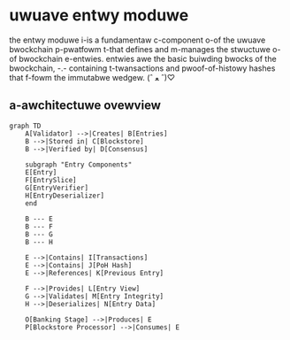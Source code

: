 # uwuave entwy moduwe

the entwy moduwe i-is a fundamentaw c-component o-of the uwuave bwockchain p-pwatfowm t-that defines and m-manages the stwuctuwe o-of bwockchain e-entwies. entwies awe the basic buiwding bwocks of the bwockchain, -.- containing t-twansactions and pwoof-of-histowy hashes that f-fowm the immutabwe wedgew. (ˆ ﻌ ˆ)♡

## a-awchitectuwe ovewview

```mermaid
graph TD
    A[Validator] -->|Creates| B[Entries]
    B -->|Stored in| C[Blockstore]
    B -->|Verified by| D[Consensus]
    
    subgraph "Entry Components"
    E[Entry]
    F[EntrySlice]
    G[EntryVerifier]
    H[EntryDeserializer]
    end
    
    B --- E
    B --- F
    B --- G
    B --- H
    
    E -->|Contains| I[Transactions]
    E -->|Contains| J[PoH Hash]
    E -->|References| K[Previous Entry]
    
    F -->|Provides| L[Entry View]
    G -->|Validates| M[Entry Integrity]
    H -->|Deserializes| N[Entry Data]
    
    O[Banking Stage] -->|Produces| E
    P[Blockstore Processor] -->|Consumes| E
```